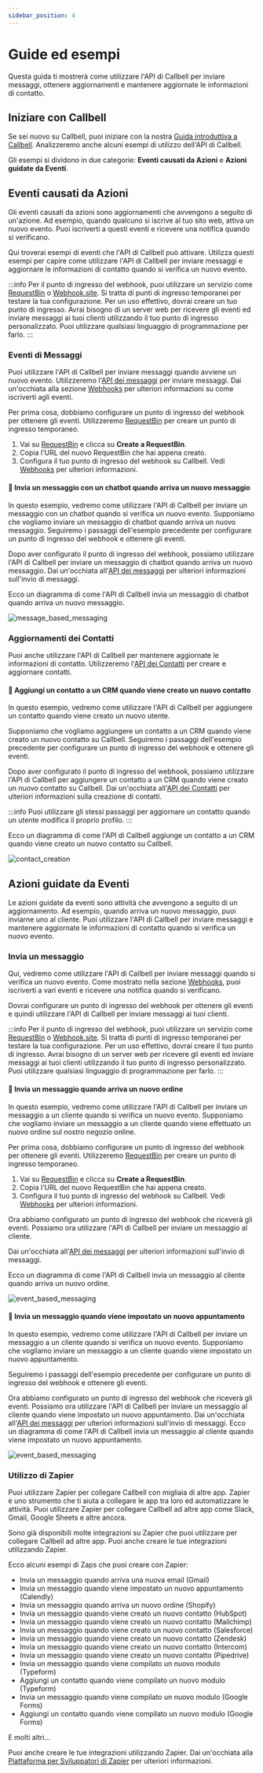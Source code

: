 ```yaml
---
sidebar_position: 4
---
```


# Guide ed esempi

Questa guida ti mostrerà come utilizzare l'API di Callbell per inviare messaggi, ottenere aggiornamenti e mantenere aggiornate le informazioni di contatto.

## Iniziare con Callbell

Se sei nuovo su Callbell, puoi iniziare con la nostra [Guida introduttiva a Callbell](/bot/introduzione).
Analizzeremo anche alcuni esempi di utilizzo dell'API di Callbell.

Gli esempi si dividono in due categorie: **Eventi causati da Azioni** e **Azioni guidate da Eventi**.

## Eventi causati da Azioni

Gli eventi causati da azioni sono aggiornamenti che avvengono a seguito di un'azione. Ad esempio, quando qualcuno si iscrive al tuo sito web, attiva un nuovo evento. Puoi iscriverti a questi eventi e ricevere una notifica quando si verificano.

Qui troverai esempi di eventi che l'API di Callbell può attivare. Utilizza questi esempi per capire come utilizzare l'API di Callbell per inviare messaggi e aggiornare le informazioni di contatto quando si verifica un nuovo evento.

:::info
Per il punto di ingresso del webhook, puoi utilizzare un servizio come [RequestBin](https://requestbin.com/) o [Webhook.site](https://webhook.site/). Si tratta di punti di ingresso temporanei per testare la tua configurazione. Per un uso effettivo, dovrai creare un tuo punto di ingresso. Avrai bisogno di un server web per ricevere gli eventi ed inviare messaggi ai tuoi clienti utilizzando il tuo punto di ingresso personalizzato. Puoi utilizzare qualsiasi linguaggio di programmazione per farlo.
:::

### Eventi di Messaggi

Puoi utilizzare l'API di Callbell per inviare messaggi quando avviene un nuovo evento.
Utilizzeremo l'[API dei messaggi](/api/reference/messages_api/introduction) per inviare messaggi. Dai un'occhiata alla sezione [Webhooks](/api/reference/webhooks/introduction) per ulteriori informazioni su come iscriverti agli eventi.

Per prima cosa, dobbiamo configurare un punto di ingresso del webhook per ottenere gli eventi. Utilizzeremo [RequestBin](https://requestbin.com/) per creare un punto di ingresso temporaneo.

1. Vai su [RequestBin](https://requestbin.com/) e clicca su **Create a RequestBin**.
2. Copia l'URL del nuovo RequestBin che hai appena creato.
3. Configura il tuo punto di ingresso del webhook su Callbell. Vedi [Webhooks](/api/reference/webhooks/introduction) per ulteriori informazioni.

#### 🤖 Invia un messaggio con un chatbot quando arriva un nuovo messaggio

In questo esempio, vedremo come utilizzare l'API di Callbell per inviare un messaggio con un chatbot quando si verifica un nuovo evento. Supponiamo che vogliamo inviare un messaggio di chatbot quando arriva un nuovo messaggio. Seguiremo i passaggi dell'esempio precedente per configurare un punto di ingresso del webhook e ottenere gli eventi.

Dopo aver configurato il punto di ingresso del webhook, possiamo utilizzare l'API di Callbell per inviare un messaggio di chatbot quando arriva un nuovo messaggio. Dai un'occhiata all'[API dei messaggi](/api/reference/messages_api/introduction) per ulteriori informazioni sull'invio di messaggi.

Ecco un diagramma di come l'API di Callbell invia un messaggio di chatbot quando arriva un nuovo messaggio.

![message_based_messaging](./assets/message_chatbot.png)

### Aggiornamenti dei Contatti

Puoi anche utilizzare l'API di Callbell per mantenere aggiornate le informazioni di contatto.
Utilizzeremo l'[API dei Contatti](/api/reference/contacts_api/introduction) per creare e aggiornare contatti.

#### 📝 Aggiungi un contatto a un CRM quando viene creato un nuovo contatto

In questo esempio, vedremo come utilizzare l'API di Callbell per aggiungere un contatto quando viene creato un nuovo utente.

Supponiamo che vogliamo aggiungere un contatto a un CRM quando viene creato un nuovo contatto su Callbell. Seguiremo i passaggi dell'esempio precedente per configurare un punto di ingresso del webhook e ottenere gli eventi.

Dopo aver configurato il punto di ingresso del webhook, possiamo utilizzare l'API di Callbell per aggiungere un contatto a un CRM quando viene creato un nuovo contatto su Callbell. Dai un'occhiata all'[API dei Contatti](/api/reference/contacts_api/introduction) per ulteriori informazioni sulla creazione di contatti.

:::info
Puoi utilizzare gli stessi passaggi per aggiornare un contatto quando un utente modifica il proprio profilo.
:::

Ecco un diagramma di come l'API di Callbell aggiunge un contatto a un CRM quando viene creato un nuovo contatto su Callbell.

![contact_creation](./assets/create_contact.png)

## Azioni guidate da Eventi

Le azioni guidate da eventi sono attività che avvengono a seguito di un aggiornamento. Ad esempio, quando arriva un nuovo messaggio, puoi inviarne uno al cliente. Puoi utilizzare l'API di Callbell per inviare messaggi e mantenere aggiornate le informazioni di contatto quando si verifica un nuovo evento.

### Invia un messaggio

Qui, vedremo come utilizzare l'API di Callbell per inviare messaggi quando si verifica un nuovo evento. Come mostrato nella sezione [Webhooks](/api/reference/webhooks/introduction), puoi iscriverti a vari eventi e ricevere una notifica quando si verificano.

Dovrai configurare un punto di ingresso del webhook per ottenere gli eventi e quindi utilizzare l'API di Callbell per inviare messaggi ai tuoi clienti.

:::info
Per il punto di ingresso del webhook, puoi utilizzare un servizio come [RequestBin](https://requestbin.com/) o [Webhook.site](https://webhook.site/). Si tratta di punti di ingresso temporanei per testare la tua configurazione. Per un uso effettivo, dovrai creare il tuo punto di ingresso.
Avrai bisogno di un server web per ricevere gli eventi ed inviare messaggi ai tuoi clienti utilizzando il tuo punto di ingresso personalizzato. Puoi utilizzare qualsiasi linguaggio di programmazione per farlo.
:::

#### 🛒 Invia un messaggio quando arriva un nuovo ordine

In questo esempio, vedremo come utilizzare l'API di Callbell per inviare un messaggio a un cliente quando si verifica un nuovo evento.
Supponiamo che vogliamo inviare un messaggio a un cliente quando viene effettuato un nuovo ordine sul nostro negozio online.

Per prima cosa, dobbiamo configurare un punto di ingresso del webhook per ottenere gli eventi. Utilizzeremo [RequestBin](https://requestbin.com/) per creare un punto di ingresso temporaneo.

1. Vai su [RequestBin](https://requestbin.com/) e clicca su **Create a RequestBin**.
2. Copia l'URL del nuovo RequestBin che hai appena creato.
3. Configura il tuo punto di ingresso del webhook su Callbell. Vedi [Webhooks](/api/reference/webhooks/introduction) per ulteriori informazioni.

Ora abbiamo configurato un punto di ingresso del webhook che riceverà gli eventi. Possiamo ora utilizzare l'API di Callbell per inviare un messaggio al cliente.

Dai un'occhiata all'[API dei messaggi](/api/reference/messages_api/introduction) per ulteriori informazioni sull'invio di messaggi.

Ecco un diagramma di come l'API di Callbell invia un messaggio al cliente quando arriva un nuovo ordine.

![event_based_messaging](./assets/orders_example.png)

#### 📅 Invia un messaggio quando viene impostato un nuovo appuntamento

In questo esempio, vedremo come utilizzare l'API di Callbell per inviare un messaggio a un cliente quando si verifica un nuovo evento.
Supponiamo che vogliamo inviare un messaggio a un cliente quando viene impostato un nuovo appuntamento.

Seguiremo i passaggi dell'esempio precedente per configurare un punto di ingresso del webhook e ottenere gli eventi.

Ora abbiamo configurato un punto di ingresso del webhook che riceverà gli eventi. Possiamo ora utilizzare l'API di Callbell per inviare un messaggio al cliente quando viene impostato un nuovo appuntamento. Dai un'occhiata all'[API dei messaggi](/api/reference/messages_api/introduction) per ulteriori informazioni sull'invio di messaggi. Ecco un diagramma di come l'API di Callbell invia un messaggio al cliente quando viene impostato un nuovo appuntamento.

![event_based_messaging](./assets/appointments_example.png)

### Utilizzo di Zapier

Puoi utilizzare Zapier per collegare Callbell con migliaia di altre app. Zapier è uno strumento che ti aiuta a collegare le app tra loro ed automatizzare le attività. Puoi utilizzare Zapier per collegare Callbell ad altre app come Slack, Gmail, Google Sheets e altre ancora.

Sono già disponibili molte integrazioni su Zapier che puoi utilizzare per collegare Callbell ad altre app. Puoi anche creare le tue integrazioni utilizzando Zapier.

Ecco alcuni esempi di Zaps che puoi creare con Zapier:

- Invia un messaggio quando arriva una nuova email (Gmail)
- Invia un messaggio quando viene impostato un nuovo appuntamento (Calendly)
- Invia un messaggio quando arriva un nuovo ordine (Shopify)
- Invia un messaggio quando viene creato un nuovo contatto (HubSpot)
- Invia un messaggio quando viene creato un nuovo contatto (Mailchimp)
- Invia un messaggio quando viene creato un nuovo contatto (Salesforce)
- Invia un messaggio quando viene creato un nuovo contatto (Zendesk)
- Invia un messaggio quando viene creato un nuovo contatto (Intercom)
- Invia un messaggio quando viene creato un nuovo contatto (Pipedrive)
- Invia un messaggio quando viene compilato un nuovo modulo (Typeform)
- Aggiungi un contatto quando viene compilato un nuovo modulo (Typeform)
- Invia un messaggio quando viene compilato un nuovo modulo (Google Forms)
- Aggiungi un contatto quando viene compilato un nuovo modulo (Google Forms)

E molti altri...

Puoi anche creare le tue integrazioni utilizzando Zapier. Dai un'occhiata alla [Piattaforma per Sviluppatori di Zapier](https://zapier.com/developer) per ulteriori informazioni.